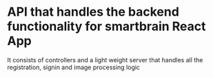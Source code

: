# API that handles the backend functionality for smartbrain React App

It consists of controllers and a light weight server that handles all the registration, signin and image processing logic